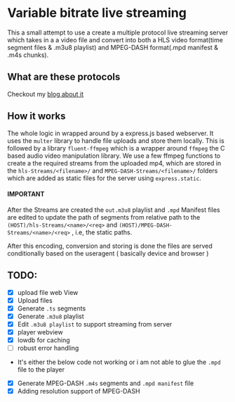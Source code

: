# Variable bitrate live streaming

This a small attempt to use a create a multiple protocol live streaming server which takes in a a video file and convert into both a HLS video format(time segment files & .m3u8 playlist) and MPEG-DASH format(.mpd manifest & .m4s chunks).

## What are these protocols
Checkout my [blog about it](https://watchireshstruggle.hashnode.dev)
## How it works
The whole logic in wrapped around by a express.js based webserver.
It uses the `multer` library to handle file uploads and store them locally. This is followed by a library `fluent-ffmpeg` which is a wrapper around `ffmpeg` the C based audio video manipulation library. We use a few ffmpeg functions to create a the required streams from the uploaded mp4, which are stored in the `hls-Streams/<filename>/` and `MPEG-DASH-Streams/<filename>/` folders which are added as static files for the server using `express.static`.
#### IMPORTANT
After the Streams are created the `out.m3u8` playlist and `.mpd` Manifest files are edited to update the path of segments from relative path to the `(HOST)/hls-Streams/<name>/<req>` and `(HOST)/MPEG-DASH-Streams/<name>/<req>` , i.e, the static paths.

After this encoding, conversion and storing is done the files are served conditionally based on the useragent ( basically device and browser )

## TODO:

- [x] upload file web View
- [x] Upload files
- [x] Generate `.ts` segments
- [x] Generate `.m3u8` playlist
- [x] Edit `.m3u8 playlist` to support streaming from server
- [x] player webview
- [x] lowdb for caching
- [ ] robust error handling
- It's either the below code not working or i am not able to glue the `.mpd` file to the player
- [x] Generate MPEG-DASH `.m4s` segments and `.mpd manifest` file
- [x] Adding resolution support of MPEG-DASH
